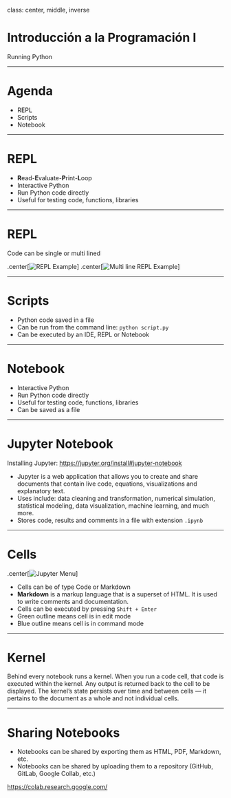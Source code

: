 class: center, middle, inverse

# Introducción a la Programación I
Running Python

---

# Agenda

- REPL
- Scripts
- Notebook

---

# REPL

- **R**ead-**E**valuate-**P**rint-**L**oop
- Interactive Python
- Run Python code directly
- Useful for testing code, functions, libraries

---

# REPL 

Code can be single or multi lined

.center[![REPL Example]({{site.baseurl}}/presentation/run-python/repl-example.png)]
.center[![Multi line REPL Example]({{site.baseurl}}/presentation/run-python/multiline-repl.png)]

---

# Scripts

- Python code saved in a file
- Can be run from the command line: `python script.py`
- Can be executed by an IDE, REPL or Notebook

---

# Notebook

- Interactive Python
- Run Python code directly
- Useful for testing code, functions, libraries
- Can be saved as a file

---

# Jupyter Notebook

Installing Jupyter: https://jupyter.org/install#jupyter-notebook
 
- Jupyter is a web application that allows you to create and share documents that contain live code, equations, visualizations and explanatory text.
- Uses include: data cleaning and transformation, numerical simulation, statistical modeling, data visualization, machine learning, and much more.
- Stores code, results and comments in a file with extension `.ipynb`

---

# Cells

.center[![Jupyter Menu]({{site.baseurl}}/presentation/run-python/jupyter-menu.png)]

- Cells can be of type Code or Markdown
- **Markdown** is a markup language that is a superset of HTML. It is used to write comments and documentation.
- Cells can be executed by pressing `Shift + Enter`
- Green outline means cell is in edit mode
- Blue outline means cell is in command mode

--- 

# Kernel

Behind every notebook runs a kernel. When you run a code cell, that code is executed within the kernel. Any output is returned back to the cell to be displayed. The kernel’s state persists over time and between cells — it pertains to the document as a whole and not individual cells.

---

# Sharing Notebooks

- Notebooks can be shared by exporting them as HTML, PDF, Markdown, etc.
- Notebooks can be shared by uploading them to a repository (GitHub, GitLab, Google Collab, etc.)

https://colab.research.google.com/


